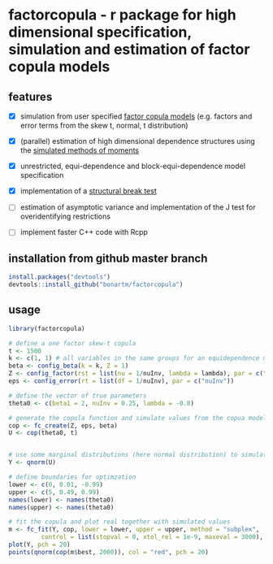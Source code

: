 # factorcopula - r package for high dimensional specification, simulation and estimation of factor copula models

## features
- [x] simulation from user specified [factor copula models](http://www.tandfonline.com/doi/full/10.1080/07350015.2015.1062384) (e.g. factors and error terms from the skew t, normal, t distribution)
- [x] (parallel) estimation of high dimensional dependence structures using the [simulated methods of moments](https://pdfs.semanticscholar.org/cc9f/124d25111430f4f2e977869daef6f403e24a.pdf)
- [x] unrestricted, equi-dependence and block-equi-dependence model specification
- [x] implementation of a [structural break test](http://www.wisostat.uni-koeln.de/sites/statistik/abstracts/Manner_Stark_Wied_2017.pdf)
- [ ] estimation of asymptotic variance and implementation of the J test for overidentifying restrictions
- [ ]  implement faster C++ code with Rcpp



## installation from github master branch
```R
install.packages("devtools")
devtools::install_github("bonartm/factorcopula")
````

## usage
```R
library(factorcopula)

# define a one factor skew-t copula
t <- 1500
k <- c(1, 1) # all variables in the same groups for an equidependence model
beta <- config_beta(k = k, Z = 1)
Z <- config_factor(rst = list(nu = 1/nuInv, lambda = lambda), par = c("nuInv", "lambda"))
eps <- config_error(rt = list(df = 1/nuInv), par = c("nuInv"))

# define the vector of true parameters
theta0 <- c(beta1 = 2, nuInv = 0.25, lambda = -0.8)

# generate the copula function and simulate values from the copua model
cop <- fc_create(Z, eps, beta)
U <- cop(theta0, t)


# use some marginal distributions (here normal distribution) to simulate some Y values
Y <- qnorm(U)

# define boundaries for optimzation
lower <- c(0, 0.01, -0.99)
upper <- c(5, 0.49, 0.99)
names(lower) <- names(theta0)
names(upper) <- names(theta0)

# fit the copula and plot real together with simulated values
m <- fc_fit(Y, cop, lower = lower, upper = upper, method = "subplex",
         control = list(stopval = 0, xtol_rel = 1e-9, maxeval = 3000), trials = 4, S = 10000, k = k)
plot(Y, pch = 20)
points(qnorm(cop(m$best, 2000)), col = "red", pch = 20)
````
